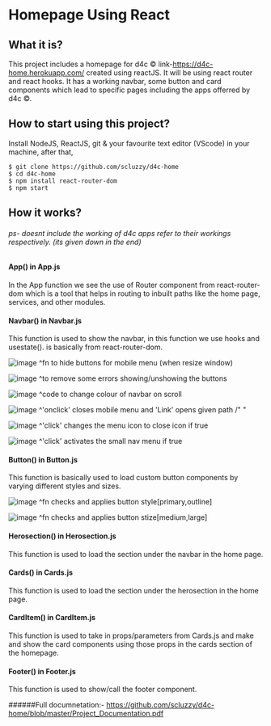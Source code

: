 # Homepage Using React

## What it is?

This project includes a homepage for d4c © link-https://d4c-home.herokuapp.com/ created using reactJS. It will be using react router and react hooks. It  has a working navbar, some button and card components which lead to specific pages including the apps offerred by d4c ©.



## How to start using this project?

Install NodeJS, ReactJS, git & your favourite text editor (VScode) in your machine, after that,
```
$ git clone https://github.com/scluzzy/d4c-home
$ cd d4c-home
$ npm install react-router-dom
$ npm start

```



## How it works?
 ###### ps- doesnt include the working of d4c apps refer to their workings respectively. (its given down in the end)
 

#### App() in App.js
 In the App function we see the use of Router component from react-router-dom which is a tool that helps in routing to inbuilt paths like the home page, services, and other modules.
 
 
#### Navbar() in Navbar.js
 This function is used to show the navbar, in this function we use hooks and usestate(). <Link> is basically <a> from react-router-dom.
 
 ![image](https://user-images.githubusercontent.com/64918959/117671527-8d20d900-b1b1-11eb-85f4-27bdded3ee40.png)
 ^fn to hide buttons for mobile menu (when resize window)
 
 ![image](https://user-images.githubusercontent.com/64918959/117671627-acb80180-b1b1-11eb-962c-33db28348821.png)
 ^to remove some errors showing/unshowing the buttons
 
 ![image](https://user-images.githubusercontent.com/64918959/117721325-6631c980-b1e8-11eb-999b-5fbf589af7ef.png)
 ^code to change colour of navbar on scroll 
 
 ![image](https://user-images.githubusercontent.com/64918959/117671762-d2450b00-b1b1-11eb-9711-91e2b5d9d5ea.png)
  ^'onclick' closes mobile menu and 'Link' opens given path /" "
  
 ![image](https://user-images.githubusercontent.com/64918959/117672050-205a0e80-b1b2-11eb-9635-5fe983d9cde5.png)
  ^'click' changes the menu icon to close icon if true
  
 ![image](https://user-images.githubusercontent.com/64918959/117671995-11735c00-b1b2-11eb-8999-7945f26297a4.png)
  ^'click'  activates the small nav menu if true
  

#### Button() in Button.js
 This function is basically used to load custom button components by varying different styles and sizes.

 ![image](https://user-images.githubusercontent.com/64918959/117672974-053bce80-b1b3-11eb-8a71-bd53af58e753.png)
 ^fn checks and applies button style[primary,outline]
 
![image](https://user-images.githubusercontent.com/64918959/117673010-0c62dc80-b1b3-11eb-9eb9-1181eda6a4de.png)
 ^fn checks and applies button stize[medium,large]


#### Herosection() in Herosection.js
 This function is used to load the section under the navbar in the home page.
 
 
#### Cards() in Cards.js
 This function is used to load the section under the herosection in the home page.
 
 
#### CardItem() in CardItem.js 
 This function is used to take in props/parameters from Cards.js and make and show the card components using those props in the cards section of the homepage.
 
 
#### Footer() in Footer.js
 This function is used to show/call the footer component.
 

######Full documnetation:- https://github.com/scluzzy/d4c-home/blob/master/Project_Documentation.pdf
